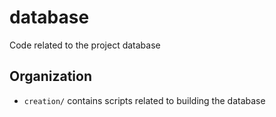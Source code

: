 # database

Code related to the project database

## Organization

 * `creation/` contains scripts related to building the database
